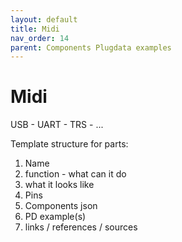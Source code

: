 ```yaml
---
layout: default
title: Midi
nav_order: 14
parent: Components Plugdata examples
---
```


# Midi

USB - UART - TRS - ...

Template structure for parts:
  1. Name
  2. function - what can it do
  3. what it looks like
  4. Pins
  5. Components json 
  6. PD example(s)
  7. links / references / sources
